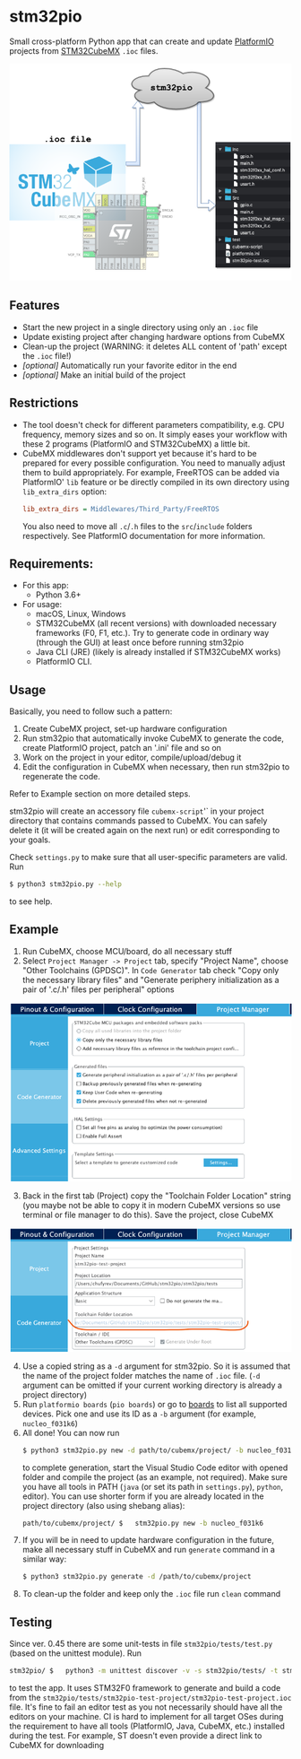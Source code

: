 # stm32pio
Small cross-platform Python app that can create and update [PlatformIO](https://platformio.org) projects from [STM32CubeMX](https://www.st.com/en/development-tools/stm32cubemx.html) `.ioc` files.

![Logo](/screenshots/logo.png)


## Features
  - Start the new project in a single directory using only an `.ioc` file
  - Update existing project after changing hardware options from CubeMX
  - Clean-up the project (WARNING: it deletes ALL content of 'path' except the `.ioc` file!)
  - *[optional]* Automatically run your favorite editor in the end
  - *[optional]* Make an initial build of the project


## Restrictions
  - The tool doesn't check for different parameters compatibility, e.g. CPU frequency, memory sizes and so on. It simply eases your workflow with these 2 programs (PlatformIO and STM32CubeMX) a little bit.
  - CubeMX middlewares don't support yet because it's hard to be prepared for every possible configuration. You need to manually adjust them to build appropriately. For example, FreeRTOS can be added via PlatformIO' `lib` feature or be directly compiled in its own directory using `lib_extra_dirs` option:
    ```ini
    lib_extra_dirs = Middlewares/Third_Party/FreeRTOS
    ```
    You also need to move all `.c`/`.h` files to the `src`/`include` folders respectively. See PlatformIO documentation for more information.


## Requirements:
  - For this app:
    - Python 3.6+
  - For usage:
    - macOS, Linux, Windows
    - STM32CubeMX (all recent versions) with downloaded necessary frameworks (F0, F1, etc.). Try to generate code in ordinary way (through the GUI) at least once before running stm32pio
    - Java CLI (JRE) (likely is already installed if STM32CubeMX works)
    - PlatformIO CLI.


## Usage
Basically, you need to follow such a pattern:
  1. Create CubeMX project, set-up hardware configuration
  2. Run stm32pio that automatically invoke CubeMX to generate the code, create PlatformIO project, patch an '.ini' file and so on
  3. Work on the project in your editor, compile/upload/debug it
  4. Edit the configuration in CubeMX when necessary, then run stm32pio to regenerate the code.

Refer to Example section on more detailed steps.

stm32pio will create an accessory file `cubemx-script`'` in your project directory that contains commands passed to CubeMX. You can safely delete it (it will be created again on the next run) or edit corresponding to your goals.

Check `settings.py` to make sure that all user-specific parameters are valid. Run
```bash
$ python3 stm32pio.py --help
```
to see help.


## Example
1. Run CubeMX, choose MCU/board, do all necessary stuff
2. Select `Project Manager -> Project` tab, specify "Project Name", choose "Other Toolchains (GPDSC)". In `Code Generator` tab check "Copy only the necessary library files" and "Generate periphery initialization as a pair of '.c/.h' files per peripheral" options

![Code Generator tab](/screenshots/tab_CodeGenerator.png)

3. Back in the first tab (Project) copy the "Toolchain Folder Location" string (you maybe not be able to copy it in modern CubeMX versions so use terminal or file manager to do this). Save the project, close CubeMX

![Project tab](/screenshots/tab_Project.png)

4. Use a copied string as a `-d` argument for stm32pio. So it is assumed that the name of the project folder matches the name of `.ioc` file. (`-d` argument can be omitted if your current working directory is already a project directory)
5. Run `platformio boards` (`pio boards`) or go to [boards](https://docs.platformio.org/en/latest/boards) to list all supported devices. Pick one and use its ID as a `-b` argument (for example, `nucleo_f031k6`)
6. All done! You can now run
   ```bash
   $ python3 stm32pio.py new -d path/to/cubemx/project/ -b nucleo_f031k6 --start-editor=vscode --with-build
   ```
   to complete generation, start the Visual Studio Code editor with opened folder and compile the project (as an example, not required). Make sure you have all tools in PATH (`java` (or set its path in `settings.py`), `python`, editor). You can use shorter form if you are already located in the project directory (also using shebang alias):
   ```bash
   path/to/cubemx/project/ $   stm32pio.py new -b nucleo_f031k6
   ```
7. If you will be in need to update hardware configuration in the future, make all necessary stuff in CubeMX and run `generate` command in a similar way:
   ```bash
   $ python3 stm32pio.py generate -d /path/to/cubemx/project
   ```
8. To clean-up the folder and keep only the `.ioc` file run `clean` command


## Testing
Since ver. 0.45 there are some unit-tests in file `stm32pio/tests/test.py` (based on the unittest module). Run
```bash
stm32pio/ $   python3 -m unittest discover -v -s stm32pio/tests/ -t stm32pio/
```
to test the app. It uses STM32F0 framework to generate and build a code from the `stm32pio/tests/stm32pio-test-project/stm32pio-test-project.ioc` file. It's fine to fail an editor test as you not necessarily should have all the editors on your machine. CI is hard to implement for all target OSes during the requirement to have all tools (PlatformIO, Java, CubeMX, etc.) installed during the test. For example, ST doesn't even provide a direct link to CubeMX for downloading

